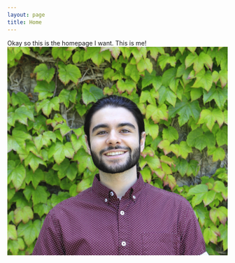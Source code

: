 ```yaml
---
layout: page
title: Home
---
```


Okay so this is the homepage I want.
This is me!
![Parsia](docs/assets/Head_shot_avatar.jpg)